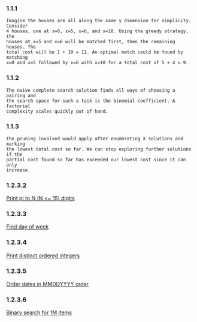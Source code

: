 ### 1.1.1
    Imagine the houses are all along the same y dimension for simplicity. Consider
    4 houses, one at x=0, x=5, x=6, and x=10. Using the greedy strategy, the
    houses at x=5 and x=6 will be matched first, then the remaining houses. The
    total cost will be 1 + 10 = 11. An optimal match could be found by matching
    x=0 and x=5 followed by x=6 with x=10 for a total cost of 5 + 4 = 9.

### 1.1.2
    The naive complete search solution finds all ways of choosing a pairing and
    the search space for such a task is the binomial coefficient. A factorial
    complexity scales quickly out of hand.

### 1.1.3
    The pruning involved would apply after enumerating X solutions and marking
    the lowest total cost so far. We can stop exploring further solutions if the
    partial cost found so far has exceeded our lowest cost since it can only
    increase.

### 1.2.3.2
[Print pi to N (N <= 15) digits](pi_printer.h)

### 1.2.3.3
[Find day of week](day_of_week.h)

### 1.2.3.4
[Print distinct ordered integers](distinct.h)

### 1.2.3.5
[Order dates in MMDDYYYY order](order_dates.h)

### 1.2.3.6
[Binary search for 1M items](binary_search.h)
